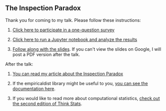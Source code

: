 ## The Inspection Paradox

Thank you for coming to my talk.  Please follow these instructions:

1. [Click here to participate in a one-question survey](https://forms.gle/DWNwV7FVkYv25mCH6)

2. [Click here to run a Jupyter notebook and analyze the results](https://colab.research.google.com/github/AllenDowney/InspectionParadox/blob/master/inspection.ipynb)

3. [Follow along with the slides](https://docs.google.com/presentation/d/1Z8xWPwomEDrQU4yeJZh8LdPOx71sJVa84p-ND5Ef3k8/edit?usp=sharing).  If you can't view the slides on Google, I will post a PDF version after the talk.

After the talk: 

1. [You can read my article about the Inspection Paradox](https://towardsdatascience.com/the-inspection-paradox-is-everywhere-2ef1c2e9d709?source=friends_link&sk=a38a2925e44f481d27e5b2452128716a)

2. If the empiricaldist library might be useful to you, [you can see the documentation here](https://nbviewer.jupyter.org/github/AllenDowney/empiricaldist/blob/master/empiricaldist/dist_demo.ipynb).

3. If you would like to read more about computational statistics, [check out the second edition of Think Stats](https://greenteapress.com/wp/think-stats-2e/).
